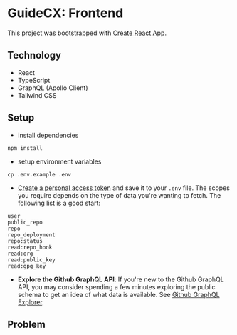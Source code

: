 # GuideCX: Frontend

This project was bootstrapped with [Create React App](https://github.com/facebook/create-react-app).

## Technology

- React
- TypeScript
- GraphQL (Apollo Client)
- Tailwind CSS

## Setup

- install dependencies

```
npm install
```

- setup environment variables

```
cp .env.example .env
```

- [Create a personal access token](https://docs.github.com/en/github/authenticating-to-github/creating-a-personal-access-token) and save it to your `.env` file. The scopes you require depends on the type of data you're wanting to fetch. The following list is a good start:

```
user
public_repo
repo
repo_deployment
repo:status
read:repo_hook
read:org
read:public_key
read:gpg_key
```

- **Explore the Github GraphQL API**: If you're new to the Github GraphQL API, you may consider spending a few minutes exploring the public schema to get an idea of what data is available. See [Github GraphQL Explorer](https://docs.github.com/en/graphql/overview/explorer).

## Problem
